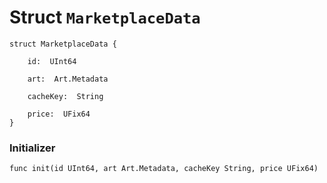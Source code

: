 # Struct `MarketplaceData`

```cadence
struct MarketplaceData {

    id:  UInt64

    art:  Art.Metadata

    cacheKey:  String

    price:  UFix64
}
```


### Initializer

```cadence
func init(id UInt64, art Art.Metadata, cacheKey String, price UFix64)
```


